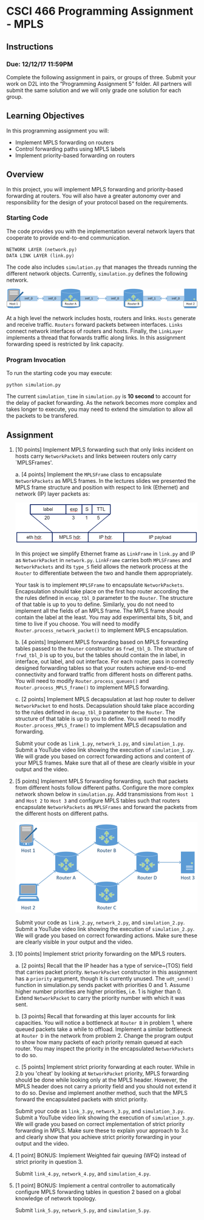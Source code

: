 # CSCI 466 Programming Assignment - MPLS 

## Instructions
### Due: 12/12/17 11:59PM


Complete the following assignment in pairs, or groups of three. 
Submit your work on D2L into the “Programming Assignment 5” folder. 
All partners will submit the same solution and we will only grade one solution for each group.


## Learning Objectives

In this programming assignment you will:

- Implement MPLS forwarding on routers
- Control forwarding paths using MPLS labels
- Implement priority-based forwarding on routers


## Overview

In this project, you will implement MPLS forwarding and priority-based forwarding at routers.
You will also have a greater autonomy over and responsibility for the design of your protocol based on the requirements. 

### Starting Code 

The code provides you with the implementation several network layers that cooperate to provide end-to-end communication. 

```
NETWORK LAYER (network.py) 
DATA LINK LAYER (link.py) 
```

The code also includes `simulation.py` that manages the threads running the different network objects. Currently, `simulation.py` defines the following network.

![image](images/simple.png)
<!-- <img src="images/simple.png" alt="Drawing" style="width:400pt; height:100pt"/> -->

At a high level the network includes hosts, routers and links. 
`Hosts` generate and receive traffic. 
`Routers` forward packets between interfaces.
`Links` connect network interfaces of routers and hosts. 
Finally, the `LinkLayer` implements a thread that forwards traffic along links.
In this assignment forwarding speed is restricted by link capacity. 
<!-- Please consult the [video lecture](https://www.youtube.com/watch?v=vsB5zJLCU2k) for a more in-depth explanation of the code. -->

### Program Invocation

To run the starting code you may execute:

```
python simulation.py
```

The current `simulation_time` in `simulation.py` is __10 second__ to account for the delay of packet forwarding. 
As the network becomes more complex and takes longer to execute, you may need to extend the simulation to allow all the packets to be transfered.



## Assignment

1. [10 points] Implement MPLS forwarding such that only links incident on hosts carry `NetworkPackets` and links between routers only carry `MPLSFrames'.

	a. [4 points] Implement the `MPLSFrame` class to encapsulate `NetworkPackets` as MPLS frames.
	In the lectures slides we presented the MPLS frame structure and position with respect to link (Ethernet) and network (IP) layer packets as:

	![image](images/MPLS_header.png)

	In this project we simplify Ethernet frame as `LinkFrame` in `link.py` and IP as `NetworkPacket` in `network.py`.
	`LinkFrame` carries both `MPLSFrames` and `NetworkPackets` and its `type_S` field allows the network process at the `Router` to differentiate between the two and handle them appropriately.

	Your task is to implement `MPLSFrame` to encapsulate `NetworkPackets`.
	Encapsulation should take place on the first hop router according the the rules defined in `encap_tbl_D` parameter to the `Router`. 
	The structure of that table is up to you to define. 
	Similarly, you do not need to implement all the fields of an MPLS frame.
	The MPLS frame should contain the label at the least. 
	You may add experimental bits, S bit, and time to live if you choose.
	You will need to modify `Router.process_network_packet()` to implement MPLS encapsulation.

	b. [4 points] Implement MPLS forwarding based on MPLS forwarding tables passed to the `Router` constructor as `frwd_tbl_D`.
	The structure of `frwd_tbl_D` is up to you, but the tables should contain the in label, in interface, out label, and out interface.
	For each router, pass in correctly designed forwarding tables so that your routers achieve end-to-end connectivity and forward traffic from different hosts on different paths.
	You will need to modify `Router.process_queues()` and `Router.process_MPLS_frame()` to implement MPLS forwarding.

	c. [2 points] Implement MPLS decapsulation at last hop router to deliver `NetworkPacket` to end hosts.
	Decapsulation should take place according to the rules defined in `decap_tbl_D` parameter to the `Router`.
	The structure of that table is up to you to define. 
	You will need to modify `Router.process_MPLS_frame()` to implement MPLS decapsulation and forwarding.


	Submit your code as `link_1.py`, `network_1.py`, and `simulation_1.py`.
	Submit a YouTube video link showing the execution of `simulation_1.py`.
	We will grade you based on correct forwarding actions and content of your MPLS frames.
	Make sure that all of these are clearly visible in your output and the video.
	



2. [5 points] Implement MPLS forwarding forwarding, such that packets from different hosts follow different paths.
Configure the more complex network shown below in `simulation.py`.
Add transmissions from `Host 1` and `Host 2` to `Host 3` and configure MPLS tables such that routers encapsulate `NetworkPackets` as `MPLSFrames` and forward the packets from the different hosts on different paths.


	<!-- <img src="images/complex.png" alt="Drawing" style="width:400pt; height:100pt"/> -->
	![image](images/complex.png)  

	Submit your code as `link_2.py`, `network_2.py`, and `simulation_2.py`.
	Submit a YouTube video link showing the execution of `simulation_2.py`.
	We will grade you based on correct forwarding actions.
	Make sure these are clearly visible in your output and the video.

3. [10 points] Implement strict priority forwarding on the MPLS routers. 

	a. [2 points] Recall that the IP header has a type of service~(TOS) field that carries packet priority.
	`NetworkPacket` constructor in this assignment has a `priority` argument, though it is currently unused.
	The `udt_send()` function in simulation.py sends packet with priorities 0 and 1. 
	Assume higher number priorities are higher priorities, i.e. 1 is higher than 0. 
	Extend `NetworkPacket` to carry the priority number with which it was sent.

	b. [3 points] Recall that forwarding at this layer accounts for link capacities.
	You will notice a bottleneck at `Router B` in problem 1, where queued packets take a while to offload.
	Implement a similar bottleneck at `Router D` in the network from problem 2.
	Change the program output to show how many packets of each priority remain queued at each router.
	You may inspect the priority in the encapsulated `NetworkPackets` to do so.

	c. [5 points] Implement strict priority forwarding at each router.
	While in 2.b you 'cheat' by looking at `NetworkPacket` priority, MPLS forwarding should be done while looking only at the MPLS header.
	However, the MPLS header does not carry a priority field and you should not extend it to do so.
	Devise and implement another method, such that the MPLS forward the encapsulated packets with strict priority.

	Submit your code as `link_3.py`, `network_3.py`, and `simulation_3.py`.
	Submit a YouTube video link showing the execution of `simulation_3.py`.
	We will grade you based on correct implementation of strict priority forwarding in MPLS.
	Make sure these to explain your approach to 3.c and clearly show that you achieve strict priority forwarding in your output and the video.



4. [1 point] BONUS: Implement Weighted fair queuing (WFQ) instead of strict priority in question 3.

	Submit `link_4.py`, `network_4.py`, and `simulation_4.py`.


5. [1 point] BONUS: Implement a central controller to automatically configure MPLS forwarding tables in question 2 based on a global knowledge of network topology. 

	Submit `link_5.py`, `network_5.py`, and `simulation_5.py`.




